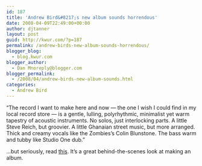 ```yaml
---
id: 187
title: 'Andrew Bird&#8217;s new album sounds horrendous'
date: 2008-04-09T22:49:00+00:00
author: djtanner
layout: post
guid: http://kwur.com/?p=187
permalink: /andrew-birds-new-album-sounds-horrendous/
blogger_blog:
  - blog.kwur.com
blogger_author:
  - Dan Mnoreply@blogger.com
blogger_permalink:
  - /2008/04/andrew-birds-new-album-sounds.html
categories:
  - Andrew Bird
---
```

<div class="pf-content">
  <p>
    &#8220;The record I want to make here and now — the one I wish I could find in my local record store — is a gentle, lulling, polyrhythmic, minimalist yet warm tapestry of acoustic instruments. No solos, just interlocking parts. A little Steve Reich, but groovier. A little Ghanaian street music, but more arranged. Thick and creamy vocals like the Zombies’s Colin Blunstone. The bass warm and tubby like Studio One dub.&#8221;
  </p>
  
  <p>
    &#8230;but seriously, read <a href="http://measureformeasure.blogs.nytimes.com/2008/04/08/natural-history/index.html?hp">this</a>. It&#8217;s a great behind-the-scenes look at making an album.
  </p>
</div>